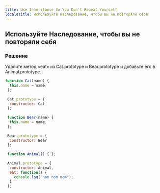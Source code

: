 ```yaml
---
title: Use Inheritance So You Don't Repeat Yourself
localeTitle: Используйте Наследование, чтобы вы не повторяли себя
---
```

## Используйте Наследование, чтобы вы не повторяли себя

### Решение

Удалите метод «eat» из Cat.prototype и Bear.prototype и добавьте его в Animal.prototype.

```javascript
function Cat(name) { 
  this.name = name; 
 }; 
 
 Cat.prototype = { 
  constructor: Cat 
 }; 
 
 function Bear(name) { 
  this.name = name; 
 }; 
 
 Bear.prototype = { 
  constructor: Bear 
 }; 
 
 function Animal() { }; 
 
 Animal.prototype = { 
  constructor: Animal, 
  eat: function() { 
    console.log("nom nom nom"); 
  } 
 }; 

```